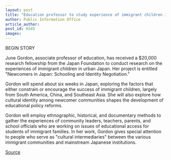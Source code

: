```yaml
---
layout: post
title: "Education professor to study experience of immigrant children in Japan"
author: Public Information Office
article_author: 
post_id: 6545
images:
---
```


<p>
  <a name="content" id="content"></a> BEGIN STORY
</p>
<p>
  June Gordon, associate professor of education, has received a $20,000 research fellowship from the Japan Foundation to conduct research on the experiences of immigrant children in urban Japan. Her project is entitled "Newcomers in Japan: Schooling and Identity Negotiation."
</p>
<p>
  Gordon will spend about six weeks in Japan, exploring the factors that either constrain or encourage the success of immigrant children, largely from South America, China, and Southeast Asia. She will also explore how cultural identity among newcomer communities shapes the development of educational policy reforms.
</p>
<p>
  Gordon will employ ethnographic, historical, and documentary methods to gather the experiences of community leaders, teachers, parents, and school officials who are working on issues of educational access for students of immigrant families. In her work, Gordon gives special attention to people who serve as "cultural intermediaries" between the various immigrant communities and mainstream Japanese institutions.
</p>
<p><a href="http://www1.ucsc.edu/currents/05-06/01-23/awards-gordon.asp" title="Permalink to awards-gordon">Source</a></p>
